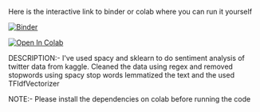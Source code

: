 Here is the interactive link to binder or colab where you can run it yourself

[![Binder](https://mybinder.org/badge_logo.svg)](https://mybinder.org/v2/gh/N-Harish/Twitter_Sentiment_Analysis/master) 

[![Open In Colab](https://colab.research.google.com/assets/colab-badge.svg)](https://colab.research.google.com/github/N-Harish/Twitter_Sentiment_Analysis/blob/master)


DESCRIPTION:-
I've used spacy and sklearn to do sentiment analysis of twitter data from kaggle.
Cleaned the data using regex and removed stopwords using spacy stop words 
lemmatized the text and the used TFIdfVectorizer 



NOTE:- Please install the dependencies on colab before running the code
